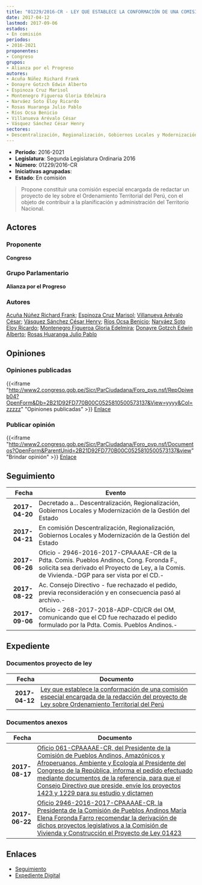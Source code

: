 ```yaml
---
title: "01229/2016-CR - LEY QUE ESTABLECE LA CONFORMACIÓN DE UNA COMISIÓN ESPECIAL ENCARGADA DE LA REDACCIÓN DEL PROYECTO DE LEY SOBRE ORDENAMIENTO TERRITORIAL DEL PERÚ"
date: 2017-04-12
lastmod: 2017-09-06
estados:
- En comisión
periodos:
- 2016-2021
proponentes:
- Congreso
grupos:
- Alianza por el Progreso
autores:
- Acuña Núñez Richard Frank
- Donayre Gotzch Edwin Alberto
- Espinoza Cruz Marisol
- Montenegro Figueroa Gloria Edelmira
- Narváez Soto Eloy Ricardo
- Rosas Huaranga Julio Pablo
- Ríos Ocsa Benicio
- Villanueva Arévalo César
- Vásquez Sánchez César Henry
sectores:
- Descentralización, Regionalización, Gobiernos Locales y Modernización de la Gestión del Estado
---
```

- **Periodo**: 2016-2021
- **Legislatura**: Segunda Legislatura Ordinaria 2016
- **Número**: 01229/2016-CR
- **Iniciativas agrupadas**: 
- **Estado**: En comisión

> Propone constituir una comisión especial encargada de redactar un proyecto de ley sobre el Ordenamiento Territorial del Perú, con el objeto de contribuir a la planificación y administración del Territorio Nacional.


## Actores

### Proponente

**Congreso**

### Grupo Parlamentario

**Alianza por el Progreso**

### Autores

[Acuña Núñez Richard Frank](mailto:mailto:racuna@congreso.gob.pe); [Espinoza Cruz Marisol](mailto:mailto:mespinozac@congreso.gob.pe); [Villanueva Arévalo César](mailto:mailto:cvillanueva@congreso.gob.pe); [Vásquez Sánchez César Henry](mailto:mailto:cvasquezs@congreso.gob.pe); [Ríos Ocsa Benicio](mailto:mailto:brios@congreso.gob.pe); [Narváez Soto Eloy Ricardo](mailto:mailto:enarvaez@congreso.gob.pe); [Montenegro Figueroa Gloria Edelmira](mailto:mailto:gmontenegrof@congreso.gob.pe); [Donayre Gotzch Edwin Alberto](mailto:mailto:edonayre@congreso.gob.pe); [Rosas Huaranga Julio Pablo](mailto:mailto:jrosas@congreso.gob.pe)

## Opiniones

### Opiniones publicadas

{{<iframe "http://www2.congreso.gob.pe/Sicr/ParCiudadana/Foro_pvp.nsf/RepOpiweb04?OpenForm&Db=2B21D92FD770B00C0525810500573137&View=yyyy&Col=zzzzz" "Opiniones publicadas" >}}
[Enlace](http://www2.congreso.gob.pe/Sicr/ParCiudadana/Foro_pvp.nsf/RepOpiweb04?OpenForm&Db=2B21D92FD770B00C0525810500573137&View=yyyy&Col=zzzzz)

### Publicar opinión

{{<iframe "http://www2.congreso.gob.pe/Sicr/ParCiudadana/Foro_pvp.nsf/Documentos?OpenForm&ParentUnid=2B21D92FD770B00C0525810500573137&view" "Brindar opinión" >}}
[Enlace](http://www2.congreso.gob.pe/Sicr/ParCiudadana/Foro_pvp.nsf/Documentos?OpenForm&ParentUnid=2B21D92FD770B00C0525810500573137&view)


## Seguimiento

| Fecha | Evento |
|------:|--------|
| **2017-04-20** | Decretado a... Descentralización, Regionalización, Gobiernos Locales y Modernización de la Gestión del Estado |
| **2017-04-21** | En comisión Descentralización, Regionalización, Gobiernos Locales y Modernización de la Gestión del Estado |
| **2017-06-26** | Oficio - 2946-2016-2017-CPAAAAE-CR de la Pdta. Comis. Pueblos Andinos, Cong. Foronda F., solicita sea derivado el Proyecto de Ley, a la Comis. de Vivienda.-DGP para ser vista por el CD.- |
| **2017-08-22** | Ac. Consejo Directivo - fue rechazado el pedido, previa reconsideración y en consecuencia pasó al archivo.- |
| **2017-09-06** | Oficio - 268-2017-2018-ADP-CD/CR del OM, comunicando que el CD fue rechazado el pedido formulado por la Pdta. Comis. Pueblos Andinos.- |

## Expediente

### Documentos proyecto de ley

| Fecha | Documento |
|------:|-----------|
| **2017-04-12** | [Ley que establece la conformación de una comisión especial encargada de la redacción del proyecto de Ley sobre Ordenamiento Territorial del Perú](http://www.leyes.congreso.gob.pe/Documentos/2016_2021/Proyectos_de_Ley_y_de_Resoluciones_Legislativas/PL0122920170412.pdf) |

### Documentos anexos

| Fecha | Documento |
|------:|-----------|
| **2017-08-17** | [Oficio 061-CPAAAAE-CR, del Presidente de la Comisión de Pueblos Andinos, Amazónicos y Afroperuanos, Ambiente y Ecología al Presidente del Congreso de la República, informa el pedido efectuado mediante documentos de la referencia, para que el Consejo Directivo que preside, envíe los proyectos 1423 y 1229 para su estudio y dictamen](http://www.leyes.congreso.gob.pe/Documentos/2016_2021/Oficios/Comisiones_Ordinarias/OFICIO-061-CPAAAAE-CR..pdf) |
| **2017-06-22** | [Oficio 2946-2016-2017-CPAAAAE-CR, la Presidenta de la Comisión de Pueblos Andinos María Elena Foronda Farro recomendar la derivación de dichos proyectos legislativos a la Comisión de Vivienda y Construcción el Proyecto de Ley 01423](http://www.leyes.congreso.gob.pe/Documentos/2016_2021/Oficios/Comisiones_Ordinarias/OFICIO-2946-2016-217-CPAAAAE-CR..pdf) |

## Enlaces

- [Seguimiento](http://www2.congreso.gob.pe/Sicr/TraDocEstProc/CLProLey2016.nsf/f7fff46988ca05b1052578e100829cc7/81fe363037f5b2bb0525810500582dd3?OpenDocument)
- [Expediente Digital](http://www2.congreso.gob.pe/Sicr/TraDocEstProc/Expvirt_2011.nsf/visbusqptramdoc1621/01229?opendocument)


